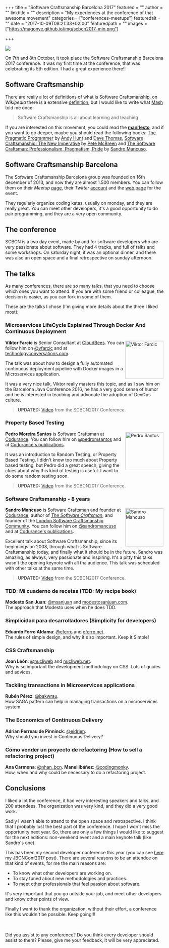 +++
title = "Software Craftsmanship Barcelona 2017"
featured = ""
author = ""
linktitle = ""
description = "My experiences at the conference of that awesome movement"
categories = ["conferences-meetups"]
featuredalt = ""
date = "2017-10-09T08:21:33+02:00"
featuredpath = ""
images = ["https://magonye.github.io/img/scbcn2017-min.png"]

+++

<img src="https://magonye.github.io/img/scbcn2017-min.png" />

On 7th and 8th October, it took place the Software Craftsmanship Barcelona 2017 conference. It was my first time at the conference, that was celebrating its 5th edition. I had a great experience there!!

## Software Craftsmanship

There are really a lot of definitions of what is Software Craftsmanship, on _Wikipedia_ there is a extensive [definition](https://en.wikipedia.org/wiki/Software_craftsmanship), but I would like to write what [Mash](https://codurance.com/publications/author/mashooq-badar/) told me once:
 
> Software Craftsmanship is all about learning and teaching
  
 If you are interested on this movement, you could read the __[manifesto](http://manifesto.softwarecraftsmanship.org/)__, and if you want to go deeper, maybe you should read the following books: [The Pragmatic Programmer](https://www.goodreads.com/book/show/4099.The_Pragmatic_Programmer) by [Andy Hunt](https://toolshed.com/) and [Dave Thomas](https://pragdave.me/contact), [Software Craftsmanship: The New Imperative](https://www.goodreads.com/book/show/1035377.Software_Craftsmanship) by [Pete McBreen](http://www.mcbreen.ab.ca/) and [The Software Craftsman: Professionalism, Pragmatism, Pride](https://www.goodreads.com/book/show/23215733-the-software-craftsman) by [Sandro Mancuso](https://codurance.com/publications/author/sandro-mancuso/).

## Software Craftsmanship Barcelona

The Software Craftsmanship Barcelona group was founded on 16th december of 2013, and now they are almost 1.500 members. You can follow them on their _Meetup_ [page](https://www.meetup.com/es/Barcelona-Software-Craftsmanship/), their _Twitter_ [account](https://twitter.com/bcnswcraft/) and the [web page](http://scbcn.github.io/) for the event.

They regularly organize coding katas, usually on monday, and they are really great. You can meet other developers, it's a good opportunity to do pair programming, and they are a very open community. 

## The conference

SCBCN is a two day event, made by and for software developers who are very passionate about software. They had 4 tracks, and full of talks and some workshops. On saturday night, it was an optional dinner, and there was also an open space and a final retrospective on sunday afternoon.

## The talks

As many conferences, there are so many talks, that you need to choose which ones you want to attend. If you are with some friend or colleague, the decision is easier, as you can fork in some of them.

These are the talks I chose (I'm giving more details about the three I liked most):

### Microservices LifeCycle Explained Through Docker And Continuous Deployment

<img src="https://magonye.github.io/img/viktor_farcic.jpg" alt="Viktor Farcic" style="margin:.25em;width: 120px; float: right;"/>

__Viktor Farcic__ is Senior Consultant at [CloudBees](https://www.cloudbees.com/). You can follow him on [@vfarcic](https://twitter.com/vfarcic) and at [technologyconversations.com](https://technologyconversations.com/).

The talk was about how to design a fully automated continuous deployment pipeline with Docker images in a Microservices application.

It was a very nice talk, Viktor really masters this topic, and as I saw him on the Barcelona Java Conference 2016, he has a very good sense of humor and he is interested in teaching and advocate the adoption of DevOps culture.

>**UPDATED:** [Video](https://youtu.be/dYQZKdQrNLs) from the SCBCN2017 Conference.

### Property Based Testing

<img src="https://magonye.github.io/img/pedro_santos.jpg" alt="Pedro Santos" style="margin:.25em;width: 120px; float: right;"/>

__Pedro Moreira Santos__ is Software Craftsman at [Codurance](https://codurance.com/). You can follow him on [@pedromsantos](https://twitter.com/pedromsantos) and at [Codurance's publications](https://codurance.com/publications/author/pedro-santos/).

It was an introduction to Random Testing, or Property Based Testing. I didn't know too much about Property based testing, but Pedro did a great speech, giving the clues about why this kind of testing is useful. I want to do some random testing soon.

>**UPDATED:** [Video](https://youtu.be/gqM6DTzhD0M) from the SCBCN2017 Conference.

### Software Craftsmanship - 8 years

<img src="https://magonye.github.io/img/sandro-mancuso.jpg" alt="Sandro Mancuso" style="margin:.25em;width: 120px; float: right;"/>

__Sandro Mancuso__ is Software Craftsman and founder at [Codurance](http://codurance.com/), author of [_The Software Craftsman_](http://www.amazon.co.uk/dp/0134052501), and founder of the [London Software Craftsmanship Community](http://londonswcraft.com/). You can follow him on [@sandromancuso](https://twitter.com/sandromancuso) and at [Codurance's publications](https://codurance.com/publications/author/sandro-mancuso/).

Excellent talk about Software Craftsmanship, since its beginnings on 2008, through what is Software Craftsmanship today, and finally what it should be in the future. Sandro was amazing, as always, very passionate and inspiring. It's a pitty this talks wasn't the opening keynote with all tha audience. This talk was scheduled with other talks at the same time.

>**UPDATED:** [Video](https://youtu.be/m_Kc0cO-078) from the SCBCN2017 Conference.

### TDD: Mi cuaderno de recetas (TDD: My recipe book)

__Modesto San Juan__: [@msanjuan](https://twitter.com/@msanjuan) and [modestosanjuan.com](http://www.modestosanjuan.com/).<br>
The approach that Modesto uses when he does TDD.

### Simplicidad para desarrolladores (Simplicity for developers)

__Eduardo Ferro Aldama__: [@eferro](https://twitter.com/eferro) and [eferro.net](http://www.eferro.net/).<br>
The rules of simple design, and why it's so important. Keep it Simple!

### CSS Craftsmanship

__Joan León__: [@nucliweb](https://twitter.com/nucliweb) and [nucliweb.net](http://nucliweb.net/).<br>
Why is so important the development methodology on CSS. Lots of guides and advices. 

### Tackling transactions in Microservices applications

__Rubén Pérez__: [@bakwrau](https://twitter.com/bakwrau).<br>
How SAGA pattern can help in managing transactions on a microservices system.

### The Economics of Continuous Delivery

__Adrian Perreau de Pinninck__: [@eidrien](https://twitter.com/eidrien).<br>
Why should you invest in Continuous Delivery?

### Cómo vender un proyecto de refactoring (How to sell a refactoring project)
__Ana Carmona__: [@nhan_bcn](https://twitter.com/nhan_bcn).
__Manel Ibáñez__: [@codingmonky](https://twitter.com/codingmonky).<br>
How, when and why could be necessary to do a refactoring project.

## Conclusions

I liked a lot the conference, it had very interesting speakers and talks, and 200 attendees. The organization was very kind, and they did a very good work.

Sadly I wasn't able to attend to the open space and retrospective. I think that I probably lost the best part of the conference. I hope I won't miss the opportunity next year. So, there are only a few things I would like to suggest for the next editions: non-weekend event and a main keynote talk (like Sandro's one).

This has been my second developer conference this year (you can see [here](../jbcnconf2017/) my JBCNConf2017 post). There are several reasons to be an attendee on that kind of events, for me the main reasons are:

* To know what other developers are working on.
* To stay tuned about new methodologies and practices.
* To meet other professionals that feel passion about software.

It's very important that you go outside your job, and meet other developers and know other points of view. 

Finally I want to thank the organization, without their effort, a conference like this wouldn't be possible. Keep going!!!

<br><br>
Did you assist to any conference? Do you think every developer should assist to them? Please, give me your feedback, it will be very appreciated.